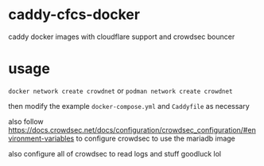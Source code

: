 # caddy-cfcs-docker
caddy docker images with cloudflare support and crowdsec bouncer

# usage
`docker network create crowdnet` or `podman network create crowdnet`

then modify the example `docker-compose.yml` and `Caddyfile` as necessary

also follow https://docs.crowdsec.net/docs/configuration/crowdsec_configuration/#environment-variables to configure crowdsec to use the mariadb image

also configure all of crowdsec to read logs and stuff goodluck lol
